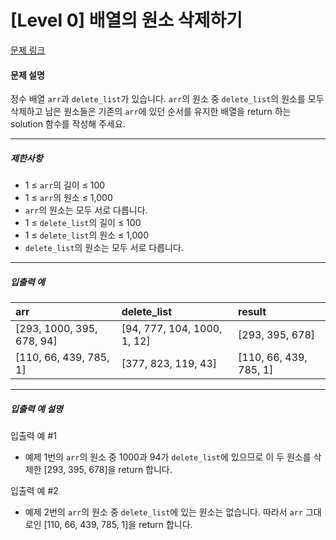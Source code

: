 # [Level 0] 배열의 원소 삭제하기

[문제 링크](https://school.programmers.co.kr/learn/courses/30/lessons/181844)

#### 문제 설명

정수 배열 ```arr```과 ```delete_list```가 있습니다. ```arr```의 원소 중 ```delete_list```의 원소를 모두 삭제하고 남은 원소들은 기존의 ```arr```에 있던 순서를 유지한 배열을 return 하는 solution 함수를 작성해 주세요.

---

##### 제한사항

- 1 ≤ ```arr```의 길이 ≤ 100
- 1 ≤ ```arr```의 원소 ≤ 1,000
- ```arr```의 원소는 모두 서로 다릅니다.
- 1 ≤ ```delete_list```의 길이 ≤ 100
- 1 ≤ ```delete_list```의 원소 ≤ 1,000
- ```delete_list```의 원소는 모두 서로 다릅니다.

---

##### 입출력 예

|arr|delete_list|result|
|:---|:---|:---|
|[293, 1000, 395, 678, 94]|[94, 777, 104, 1000, 1, 12]|[293, 395, 678]|
|[110, 66, 439, 785, 1]|[377, 823, 119, 43]|[110, 66, 439, 785, 1]|

---

##### 입출력 예 설명

입출력 예 #1

- 예제 1번의 ```arr```의 원소 중 1000과 94가 ```delete_list```에 있으므로 이 두 원소를 삭제한 [293, 395, 678]을 return 합니다.

입출력 예 #2

- 예제 2번의 ```arr```의 원소 중 ```delete_list```에 있는 원소는 없습니다. 따라서 ```arr``` 그대로인 [110, 66, 439, 785, 1]을 return 합니다.
